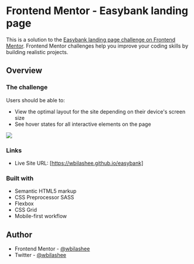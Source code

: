 # Frontend Mentor - Easybank landing page 

This is a solution to the [Easybank landing page challenge on Frontend Mentor](https://www.frontendmentor.io/challenges/easybank-landing-page-WaUhkoDN). Frontend Mentor challenges help you improve your coding skills by building realistic projects. 

## Overview

### The challenge

Users should be able to:

- View the optimal layout for the site depending on their device's screen size
- See hover states for all interactive elements on the page

![](https://res.cloudinary.com/dhhvnduts/image/upload/v1666555844/easybank_z7p6yo.jpg)

### Links

- Live Site URL: [https://wbilashee.github.io/easybank]

### Built with

- Semantic HTML5 markup
- CSS Preprocessor SASS
- Flexbox
- CSS Grid
- Mobile-first workflow

## Author

- Frontend Mentor - [@wbilashee](https://www.frontendmentor.io/profile/wbilashee)
- Twitter - [@wbilashee](https://www.twitter.com/wbilashee)